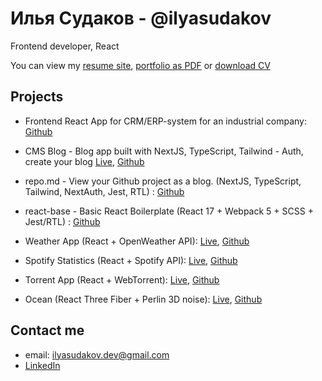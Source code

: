 # Илья Судаков - @ilyasudakov
Frontend developer, React

You can view my [resume site](https://ilyasudakov.vercel.app), [portfolio as PDF](https://drive.google.com/file/d/1_5V65DH8ViKQnO1OB_c2cQW1vYQSn7zJ/view?usp=sharing) or [download CV](https://drive.google.com/file/d/1diMfqmYiNQolebKW7Os1EE6KuwW7zfw2/view?usp=sharing)

## Projects

* Frontend React App for CRM/ERP-system for an industrial company: [Github](https://github.com/ilyasudakov/CRM_frontend)

* CMS Blog - Blog app built with NextJS, TypeScript, Tailwind - Auth, create your blog [Live](https://cms-blog-cyan.vercel.app), [Github](https://github.com/ilyasudakov/cms_blog)

* repo.md - View your Github project as a blog. (NextJS, TypeScript, Tailwind, NextAuth, Jest, RTL) : [Github](https://github.com/ilyasudakov/repo.md)

* react-base - Basic React Boilerplate (React 17 + Webpack 5 + SCSS + Jest/RTL) : [Github](https://github.com/ilyasudakov/basic-react-boilerplate)
     
* Weather App (React + OpenWeather API): [Live](https://weatherapp-ilyasudakov.herokuapp.com/), [Github](https://github.com/ilyasudakov/weatherApp)
     
* Spotify Statistics (React + Spotify API): [Live](https://spotify-stats-ilyasudakov.herokuapp.com/), [Github](https://github.com/ilyasudakov/music_app)

* Torrent App (React + WebTorrent): [Live](https://dazzling-stonebraker-1126ef.netlify.app/), [Github](https://github.com/ilyasudakov/torrent_app)
     
* Ocean (React Three Fiber + Perlin 3D noise): [Live](https://ocean-ilyasudakov.herokuapp.com/), [Github](https://github.com/ilyasudakov/ThreeJS_test)

## Contact me

* email: ilyasudakov.dev@gmail.com
* [LinkedIn](https://www.linkedin.com/in/ilya-sudakov/)
